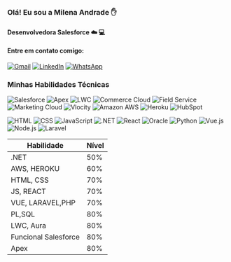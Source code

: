 ### Olá! Eu sou a Milena Andrade ✋

#### Desenvolvedora Salesforce ☁️ 💻

#### Entre em contato comigo:


[![Gmail](https://img.shields.io/badge/Gmail-D14836?style=for-the-badge&logo=gmail&logoColor=white)](mailto:milena.costandrade123456@gmail.com)    [![LinkedIn](https://img.shields.io/badge/LinkedIn-0077B5?style=for-the-badge&logo=linkedin&logoColor=white)](https://www.linkedin.com/in/milena-andrade-6ab942199/) [![WhatsApp](https://img.shields.io/badge/WhatsApp-25D366?style=for-the-badge&logo=whatsapp&logoColor=white)](https://api.whatsapp.com/send?phone=13996703463)

### Minhas Habilidades Técnicas
![Salesforce](https://img.shields.io/badge/Salesforce-00A1E0?style=for-the-badge&logo=Salesforce&logoColor=white) ![Apex](https://img.shields.io/badge/Apex-00A1E0?style=for-the-badge&logo=salesforce&logoColor=white) ![LWC](https://img.shields.io/badge/LWC-00A1E0?style=for-the-badge&logo=salesforce&logoColor=white) ![Commerce Cloud](https://img.shields.io/badge/Commerce%20Cloud-00A1E0?style=for-the-badge&logo=salesforce&logoColor=white) ![Field Service](https://img.shields.io/badge/Field%20Service-00A1E0?style=for-the-badge&logo=salesforce&logoColor=white) ![Marketing Cloud](https://img.shields.io/badge/Marketing%20Cloud-00A1E0?style=for-the-badge&logo=salesforce&logoColor=white) ![Vlocity](https://img.shields.io/badge/Vlocity-00A1E0?style=for-the-badge&logo=salesforce&logoColor=white)
![Amazon AWS](https://img.shields.io/badge/Amazon_AWS-FF9900?style=for-the-badge&logo=amazonaws&logoColor=white) ![Heroku](https://img.shields.io/badge/Heroku-430098?style=for-the-badge&logo=heroku&logoColor=white) ![HubSpot](https://img.shields.io/badge/HubSpot-FF7A59?style=for-the-badge&logo=hubspot&logoColor=white)
 
![HTML](https://img.shields.io/badge/HTML-239120?style=for-the-badge&logo=html5&logoColor=white) ![CSS](https://img.shields.io/badge/CSS-239120?style=for-the-badge&logo=css3&logoColor=white) ![JavaScript](https://img.shields.io/badge/JavaScript-F7DF1E?style=for-the-badge&logo=javascript&logoColor=black) ![.NET](https://img.shields.io/badge/.NET-5C2D91?style=for-the-badge&logo=.net&logoColor=white) ![React](https://img.shields.io/badge/React-20232A?style=for-the-badge&logo=react&logoColor=61DAFB)    ![Oracle](https://img.shields.io/badge/Oracle-F80000?style=for-the-badge&logo=oracle&logoColor=black)  ![Python](https://img.shields.io/badge/Python-3776AB?style=for-the-badge&logo=python&logoColor=white) ![Vue.js](https://img.shields.io/badge/Vue.js-4FC08D?style=for-the-badge&logo=vue.js&logoColor=white) ![Node.js](https://img.shields.io/badge/Node.js-339933?style=for-the-badge&logo=node.js&logoColor=white) ![Laravel](https://img.shields.io/badge/Laravel-FF2D20?style=for-the-badge&logo=laravel&logoColor=white)

 
 






| Habilidade               | Nível     |
| -----------------------  | --------- |
| .NET                     | 50%       |
| AWS, HEROKU              | 60%       |
| HTML, CSS                | 70%       |
| JS, REACT                | 70%       |
| VUE, LARAVEL,PHP         | 70%       |
| PL,SQL                   | 80%       |
| LWC, Aura                | 80%       |
| Funcional Salesforce     | 80%       |
| Apex                     | 80%       |


